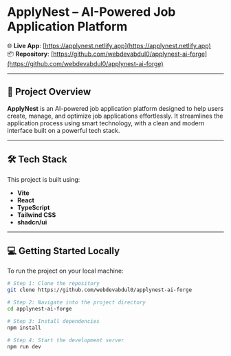 # ApplyNest – AI-Powered Job Application Platform

🌐 **Live App**: [https://applynest.netlify.app](https://applynest.netlify.app)  
📦 **Repository**: [https://github.com/webdevabdul0/applynest-ai-forge](https://github.com/webdevabdul0/applynest-ai-forge)

---

## 📁 Project Overview

**ApplyNest** is an AI-powered job application platform designed to help users create, manage, and optimize job applications effortlessly. It streamlines the application process using smart technology, with a clean and modern interface built on a powerful tech stack.

---

## 🛠️ Tech Stack

This project is built using:

- **Vite**
- **React**
- **TypeScript**
- **Tailwind CSS**
- **shadcn/ui**

---

## 💻 Getting Started Locally

To run the project on your local machine:

```bash
# Step 1: Clone the repository
git clone https://github.com/webdevabdul0/applynest-ai-forge

# Step 2: Navigate into the project directory
cd applynest-ai-forge

# Step 3: Install dependencies
npm install

# Step 4: Start the development server
npm run dev
